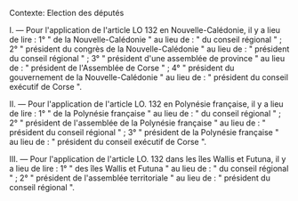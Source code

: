 Contexte: Election des députés

I. — Pour l'application de l'article LO 132 en Nouvelle-Calédonie, il y a lieu de lire : 1° " de la Nouvelle-Calédonie " au lieu de : " du conseil régional " ; 2° " président du congrès de la Nouvelle-Calédonie " au lieu de : " président du conseil régional " ; 3° " président d'une assemblée de province " au lieu de : " président de l'Assemblée de Corse " ; 4° " président du gouvernement de la Nouvelle-Calédonie " au lieu de : " président du conseil exécutif de Corse ".

II. — Pour l'application de l'article LO. 132 en Polynésie française, il y a lieu de lire : 1° " de la Polynésie française " au lieu de : " du conseil régional " ; 2° " président de l'assemblée de la Polynésie française " au lieu de : " président du conseil régional " ; 3° " président de la Polynésie française " au lieu de : " président du conseil exécutif de Corse ".

III. — Pour l'application de l'article LO. 132 dans les îles Wallis et Futuna, il y a lieu de lire : 1° " des îles Wallis et Futuna " au lieu de : " du conseil régional " ; 2° " président de l'assemblée territoriale " au lieu de : " président du conseil régional ".